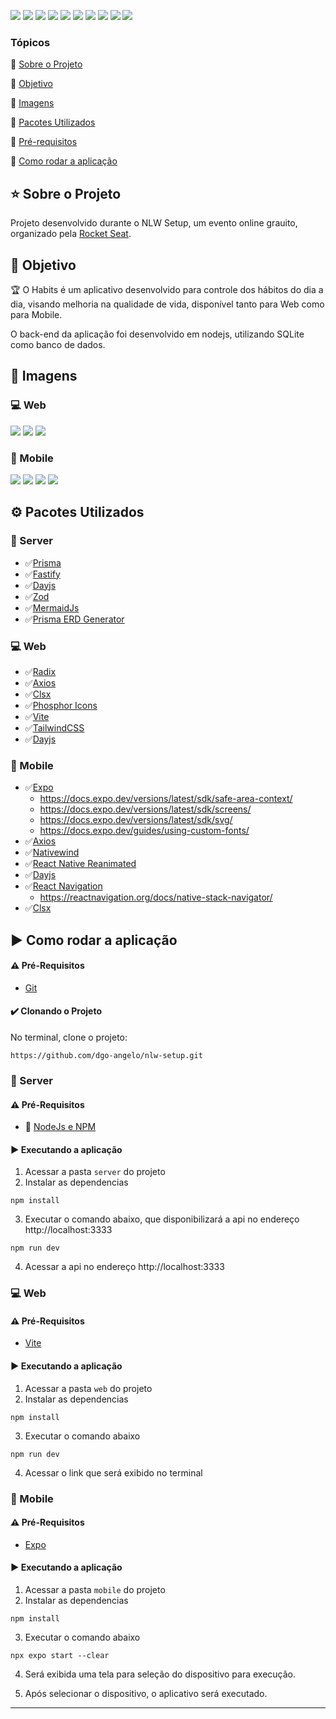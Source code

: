 <p align="left">
  <img src="https://img.shields.io/static/v1?label=REACT&message=BIBLIOTECA&color=blue&style=for-the-badge&logo=REACT"/>
  <img src="https://img.shields.io/static/v1?label=REACT NATIVE&message=BIBLIOTECA&color=blue&style=for-the-badge&logo=REACT"/>
  <img src="https://img.shields.io/static/v1?label=TYPESCRIPT&message=language&color=red&style=for-the-badge&logo=TYPESCRIPT"/>
<img src="https://img.shields.io/static/v1?label=NODEJS&message=SERVER&color=green&style=for-the-badge&logo=nodedotjs"/>

<img src="https://img.shields.io/static/v1?label=prisma&message=SERVER&color=green&style=for-the-badge&logo=prisma"/>

<img src="https://img.shields.io/static/v1?label=sqlite&message=SERVER&color=green&style=for-the-badge&logo=sqlite"/>


<img src="https://img.shields.io/static/v1?label=TAILWINDCSS&message=STYLE&color=purple&style=for-the-badge&logo=TAILWINDCSS"/>
  <img src="https://img.shields.io/static/v1?label=android&message=plataform&color=yellow&style=for-the-badge&logo=android"/>
  <img src="https://img.shields.io/static/v1?label=ios&message=plataform&color=yellow&style=for-the-badge&logo=ios"/>
  <img src="https://img.shields.io/static/v1?label=chrome&message=plataform&color=yellow&style=for-the-badge&logo=google-chrome"/>
</p>


### Tópicos 

:small_blue_diamond: [Sobre o Projeto](#star-sobre-o-projeto)

:small_blue_diamond: [Objetivo](#dart-objetivo)

:small_blue_diamond: [Imagens](#sunrise_over_mountains-imagens)

:small_blue_diamond: [Pacotes Utilizados](#gear-pacotes-utilizados)

:small_blue_diamond: [Pré-requisitos](#warning-pré-requisitos)

:small_blue_diamond: [Como rodar a aplicação](#arrow_forward-como-rodar-a-aplicação)

## :star: Sobre o Projeto 

Projeto desenvolvido durante o NLW Setup, um evento online grauito, organizado pela [Rocket Seat](https://lp.rocketseat.com.br/nlw).


## :dart: Objetivo

:trophy: O Habits é um aplicativo desenvolvido para controle dos hábitos do dia a dia, visando melhoria na qualidade de vida, disponível tanto para Web como para Mobile.

O back-end da aplicação foi desenvolvido em nodejs, utilizando SQLite como banco de dados.


## :sunrise_over_mountains: Imagens

### :computer: Web
![](/images/web/summary.png)
![](/images/web/new_habit.png)
![](/images/web/summary_list.png)

### :iphone: Mobile

![](/images/mobile/splash.png)
![](/images/mobile/summary.png)
![](/images/mobile/new.png)
![](/images/mobile/summary_list.png)


## :gear: Pacotes Utilizados 

### :station: Server
- :white_check_mark:[Prisma](https://www.prisma.io/)
- :white_check_mark:[Fastify](https://www.fastify.io/)
- :white_check_mark:[Dayjs](https://day.js.org/)
- :white_check_mark:[Zod](https://zod.dev/)
- :white_check_mark:[MermaidJs](https://mermaid.js.org/#/)
- :white_check_mark:[Prisma ERD Generator](https://github.com/keonik/prisma-erd-generator#prisma-entity-relationship-diagram-generator)


### :computer: Web
- :white_check_mark:[Radix](https://www.radix-ui.com/)
- :white_check_mark:[Axios](https://axios-http.com/ptbr/docs/intro/)
- :white_check_mark:[Clsx](https://github.com/lukeed/clsx#readme)
- :white_check_mark:[Phosphor Icons](https://phosphoricons.com/)
- :white_check_mark:[Vite](https://vitejs.dev/)
- :white_check_mark:[TailwindCSS](https://tailwindcss.com)
- :white_check_mark:[Dayjs](https://day.js.org/)

### :iphone: Mobile
- :white_check_mark:[Expo](https://expo.dev/)
  - https://docs.expo.dev/versions/latest/sdk/safe-area-context/
  - https://docs.expo.dev/versions/latest/sdk/screens/
  - https://docs.expo.dev/versions/latest/sdk/svg/
  - https://docs.expo.dev/guides/using-custom-fonts/
- :white_check_mark:[Axios](https://axios-http.com/ptbr/docs/intro/)
- :white_check_mark:[Nativewind](https://www.nativewind.dev/)
- :white_check_mark:[React Native Reanimated](https://docs.swmansion.com/react-native-reanimated/)
- :white_check_mark:[Dayjs](https://day.js.org/)
- :white_check_mark:[React Navigation](https://reactnavigation.org/)
  - https://reactnavigation.org/docs/native-stack-navigator/
- :white_check_mark:[Clsx](https://github.com/lukeed/clsx#readme)

## :arrow_forward: Como rodar a aplicação 

#### :warning: Pré-Requisitos

- [Git](https://git-scm.com/)

#### :heavy_check_mark: Clonando o Projeto

No terminal, clone o projeto: 

```
https://github.com/dgo-angelo/nlw-setup.git
```

### :station: Server

#### :warning: Pré-Requisitos

- :link: [NodeJs e NPM](https://nodejs.org/en/)


#### :arrow_forward: Executando a aplicação

1) Acessar a pasta ```server``` do projeto
2) Instalar as dependencias
```
npm install
```

3) Executar o comando abaixo, que disponibilizará a api no endereço http://localhost:3333

```
npm run dev
```

4) Acessar a api no endereço http://localhost:3333

### :computer: Web

#### :warning: Pré-Requisitos

- [Vite](https://vitejs.dev/)

#### :arrow_forward: Executando a aplicação

1) Acessar a pasta ```web``` do projeto
2) Instalar as dependencias

```
npm install
```

3) Executar o comando abaixo

```
npm run dev
```

4) Acessar o link que será exibido no terminal

### :iphone: Mobile

#### :warning: Pré-Requisitos

- [Expo](https://expo.dev/)

#### :arrow_forward: Executando a aplicação

1) Acessar a pasta ```mobile``` do projeto
2) Instalar as dependencias

```
npm install
```

3) Executar o comando abaixo

```
npx expo start --clear
```

4) Será exibida uma tela para seleção do dispositivo para execução.

5) Após selecionar o dispositivo, o aplicativo será executado.

<hr/>